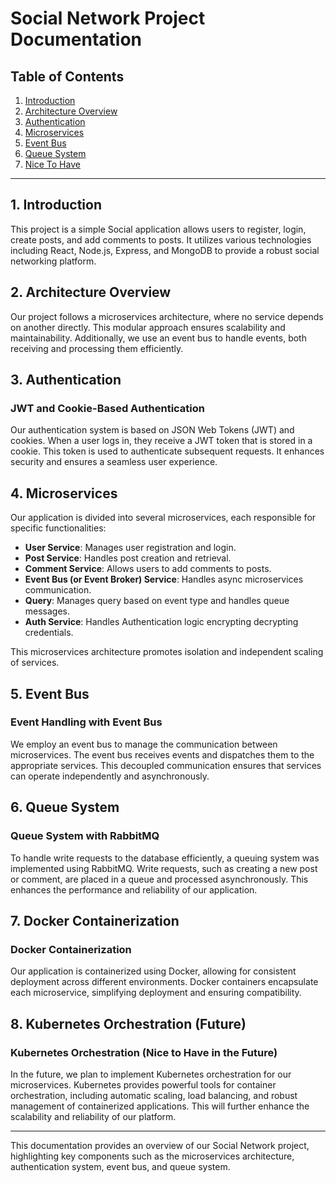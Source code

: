 # Social Network Project Documentation

## Table of Contents

1. [Introduction](#introduction)
2. [Architecture Overview](#architecture-overview)
3. [Authentication](#authentication)
4. [Microservices](#microservices)
5. [Event Bus](#event-bus)
6. [Queue System](#queue-system)
7. [Nice To Have](#nice-to-have)

---

## 1. Introduction

This project is a simple Social application allows users to register, login, create posts, and add comments to posts. It utilizes various technologies including React, Node.js, Express, and MongoDB to provide a robust social networking platform.

## 2. Architecture Overview

Our project follows a microservices architecture, where no service depends on another directly. This modular approach ensures scalability and maintainability. Additionally, we use an event bus to handle events, both receiving and processing them efficiently.

## 3. Authentication

### JWT and Cookie-Based Authentication

Our authentication system is based on JSON Web Tokens (JWT) and cookies. When a user logs in, they receive a JWT token that is stored in a cookie. This token is used to authenticate subsequent requests. It enhances security and ensures a seamless user experience.

## 4. Microservices

Our application is divided into several microservices, each responsible for specific functionalities:

- **User Service**: Manages user registration and login.
- **Post Service**: Handles post creation and retrieval.
- **Comment Service**: Allows users to add comments to posts.
- **Event Bus (or Event Broker) Service**: Handles async microservices communication.
- **Query**: Manages query based on event type and handles queue messages.
- **Auth Service**: Handles Authentication logic encrypting decrypting credentials.

This microservices architecture promotes isolation and independent scaling of services.

## 5. Event Bus

### Event Handling with Event Bus

We employ an event bus to manage the communication between microservices. The event bus receives events and dispatches them to the appropriate services. This decoupled communication ensures that services can operate independently and asynchronously.

## 6. Queue System

### Queue System with RabbitMQ

To handle write requests to the database efficiently, a queuing system was implemented using RabbitMQ. Write requests, such as creating a new post or comment, are placed in a queue and processed asynchronously. This enhances the performance and reliability of our application.

## 7. Docker Containerization

### Docker Containerization

Our application is containerized using Docker, allowing for consistent deployment across different environments. Docker containers encapsulate each microservice, simplifying deployment and ensuring compatibility.

## 8. Kubernetes Orchestration (Future)

### Kubernetes Orchestration (Nice to Have in the Future)

In the future, we plan to implement Kubernetes orchestration for our microservices. Kubernetes provides powerful tools for container orchestration, including automatic scaling, load balancing, and robust management of containerized applications. This will further enhance the scalability and reliability of our platform.

---

This documentation provides an overview of our Social Network project, highlighting key components such as the microservices architecture, authentication system, event bus, and queue system.
